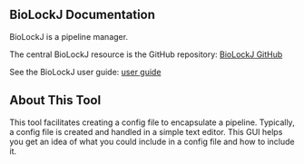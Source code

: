 ## BioLockJ Documentation

BioLockJ is a pipeline manager.  

The central BioLockJ resource is the GitHub repository: [BioLockJ GitHub](https://github.com/BioLockJ-Dev-Team/BioLockJ)

See the BioLockJ user guide: [user guide](https://biolockj.readthedocs.io/en/latest/)


## About This Tool

This tool facilitates creating a config file to encapsulate a pipeline.  Typically, a config file is created and handled in a simple text editor.  This GUI helps you get an idea of what you could include in a config file and how to include it.